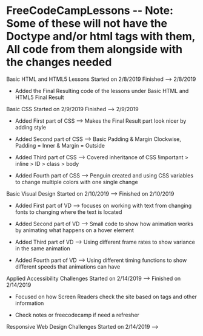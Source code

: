 # FreeCodeCampLessons -- Note: Some of these will not have the Doctype and/or html tags with them, All code from them alongside with the changes needed
Basic HTML and HTML5 Lessons Started on 2/8/2019 Finished --> 2/8/2019

  * Added the Final Resulting code of the lessons under Basic HTML and HTML5 Final Result
  
Basic CSS Started on 2/9/2019 Finished --> 2/9/2019

 * Added First part of CSS --> Makes the Final Result part look nicer by adding style
 
 * Added Second part of CSS --> Basic Padding & Margin Clockwise, Padding = Inner & Margin = Outside
 
 * Added Third part of CSS --> Covered inheritance of CSS !important > inline > ID > class > body 
 
 * Added Fourth part of CSS --> Penguin created and using CSS variables to change multiple colors with one single change
 
 Basic Visual Design Started on 2/10/2019 --> Finished on 2/10/2019
 
 * Added First part of VD --> focuses on working with text from changing fonts to changing where the text is located
 
 * Added Second part of VD --> Small code to show how animation works by animating what happens on a hover element
 
 * Added Third part of VD --> Using different frame rates to show variance in the same animation
 
 * Added Fourth part of VD --> Using different timing functions to show different speeds that animations can have

 Applied Accessibility Challenges Started on 2/14/2019 --> Finished on 2/14/2019
 
 * Focused on how Screen Readers check the site based on tags and other information
 
 * Check notes or freecodecamp if need a refresher
 
 Responsive Web Design Challenges Started on 2/14/2019 --> 
